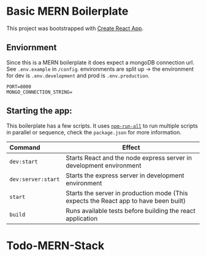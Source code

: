 # Basic MERN Boilerplate

This project was bootstrapped with [Create React App](https://github.com/facebook/create-react-app).

## Enviornment
Since this is a MERN boilerplate it does expect a mongoDB connection url. See `.env.example` in `/config`.
environments are split up -> the environment for dev is `.env.development` and prod is `.env.production`.
```.env
PORT=8000
MONGO_CONNECTION_STRING=
```
## Starting the app:
This boilerplate has a few scripts. It uses [`npm-run-all`](https://www.npmjs.com/package/npm-run-all) to run multiple scripts in parallel or sequence, check the `package.json` for more information.

| Command | Effect |
| :-- | --- |
| `dev:start` | Starts React and the node express server in development environment |
| `dev:server:start` | Starts the express server in development environment |
| `start` | Starts the server in production mode (This expects the React app to have been built) |
| `build` | Runs available tests before building the react application |
# Todo-MERN-Stack
